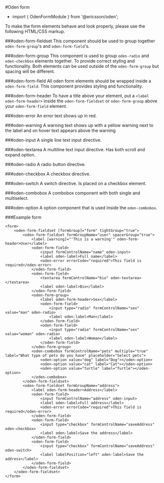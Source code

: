 [//]: # (title: Oden form markup)
[//]: # (category: Oden form elements)
[//]: # (icon: fa-check-square-o)

#Oden form
* import { OdenFormModule } from '@ericsson/oden';

To make the form elements behave and look properly, please use the following HTML/CSS markup.

###oden-form-fieldset
This component should be used to group together ``oden-form-group``'s and ``oden-form-field``'s.

###oden-form-group
This component is used to group ``oden-radio`` and ``oden-checkbox`` elements together. To provide correct styling and
functionality. Both elements can be used outside of the ``oden-form-group`` but spacing will be different.

###oden-form-field
All oden form elements should be wrapped inside a ``oden-form-field``. This component provides styling and functionality.

###oden-form-header
To have a title above your element, put a ``<label oden-form-header>``
inside the ``oden-form-fieldset`` or ``oden-form-group`` above your ``oden-form-field`` element.

###oden-error
An error text shows up in red.

###oden-warning
A warning text shows up with a yellow warning next to the label and on hover text appears above the warning

###oden-input
A single line text input directive.

###oden-textarea
A multiline text input directive. Has both scroll and expand option.

###oden-radio
A radio button directive.

###oden-checkbox
A checkbox directive.

###oden-switch
A switch directive. Is placed on a checkbox element.

###oden-combobox
A combobox component with both single and multiselect.

###oden-option
A option component that is used inside the ``oden-combobox``.

###Example form
```
<form>
    <oden-form-fieldset [formGroup]="form" tightGroup="true">
        <oden-form-fieldset formGroupName="user" spacerGroup="true">
            <label [warning]="'This is a warning'" oden-form-header>User</label>
            <oden-form-field>
                <input formControlName="name" oden-input>
                <label oden-label>Full name</label>
                <oden-error errorCode="required">This field is required</oden-error>
            </oden-form-field>
            <oden-form-field>
                <textarea formControlName="bio" oden-textarea></textarea>
                <label oden-label>Bio</label>
            </oden-form-field>
            <oden-form-group>
                <label oden-form-header>Sex</label>
                <oden-form-field>
                    <input type="radio" formControlName="sex" value="man" oden-radio>
                    <label oden-label>Man</label>
                </oden-form-field>
                <oden-form-field>
                    <input type="radio" formControlName="sex" value="woman" oden-radio>
                    <label oden-label>Woman</label>
                </oden-form-field>
            </oden-form-group>
            <oden-combobox formControlName="pets" multiple="true" label="What type of pets do you have" placeholder="Select pets">
                <oden-option value="dog" label="Dog"></oden-option>
                <oden-option value="cat" label="Cat"></oden-option>
                <oden-option value="turtle" label="Turtle"></oden-option>
            </oden-combobox>
        </oden-form-fieldset>
        <oden-form-fieldset formGroupName="address">
            <label oden-form-header>Address</label>
            <oden-form-field>
                <input formControlName="address" oden-input>
                <label oden-label>Full address</label>
                <oden-error errorCode="required">This field is required</oden-error>
            </oden-form-field>
            <oden-form-field>
                <input type="checkbox" formControlName="saveAddress" oden-checkbox>
                <label oden-label>Save the address</label>
            </oden-form-field>
            <oden-form-field>
                <input type="checkbox" formControlName="saveAddress" oden-switch>
                <label labelPosition="left" oden-label>Save the address</label>
            </oden-form-field>
        </oden-form-fieldset>
    </oden-form-fieldset>
</form>
```
